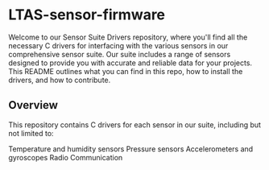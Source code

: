 # LTAS-sensor-firmware

Welcome to our Sensor Suite Drivers repository, where you'll find all the necessary C drivers for interfacing with the various sensors in our comprehensive sensor suite. Our suite includes a range of sensors designed to provide you with accurate and reliable data for your projects. This README outlines what you can find in this repo, how to install the drivers, and how to contribute.

## Overview
This repository contains C drivers for each sensor in our suite, including but not limited to:

Temperature and humidity sensors
Pressure sensors
Accelerometers and gyroscopes
Radio Communication


